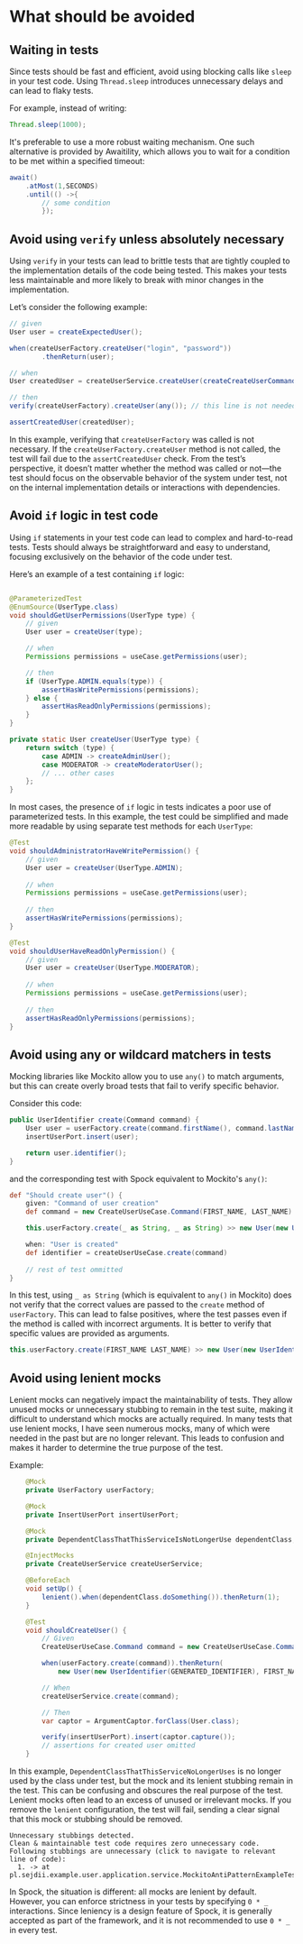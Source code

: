 # What should be avoided

## Waiting in tests

Since tests should be fast and efficient, avoid using blocking calls like `sleep` in your test code. Using
`Thread.sleep` introduces unnecessary delays and can lead to flaky tests.

For example, instead of writing:

```java
Thread.sleep(1000);
```

It's preferable to use a more robust waiting mechanism. One such alternative is provided by Awaitility, which allows you
to wait for a condition to be met within a specified timeout:

```java
await()
    .atMost(1,SECONDS)
    .until(() ->{
        // some condition
        });
```

## Avoid using `verify` unless absolutely necessary

Using `verify` in your tests can lead to brittle tests that are tightly coupled to the implementation details of the
code being tested. This makes your tests less maintainable and more likely to break with minor changes in the
implementation.

Let’s consider the following example:

```java
// given
User user = createExpectedUser();

when(createUserFactory.createUser("login", "password"))
        .thenReturn(user);

// when
User createdUser = createUserService.createUser(createCreateUserCommand());

// then
verify(createUserFactory).createUser(any()); // this line is not needed

assertCreatedUser(createdUser);
```

In this example, verifying that `createUserFactory` was called is not necessary. If the `createUserFactory.createUser`
method is not called, the test will fail due to the `assertCreatedUser` check. From the test’s perspective, it doesn’t
matter whether the method was called or not—the test should focus on the observable behavior of the system under test,
not on the internal implementation details or interactions with dependencies.

## Avoid `if` logic in test code

Using `if` statements in your test code can lead to complex and hard-to-read tests. Tests should always be straightforward and easy to understand, focusing exclusively on the behavior of the code under test.

Here’s an example of a test containing `if` logic:

```java

@ParameterizedTest
@EnumSource(UserType.class)
void shouldGetUserPermissions(UserType type) {
    // given
    User user = createUser(type);

    // when
    Permissions permissions = useCase.getPermissions(user);

    // then
    if (UserType.ADMIN.equals(type)) {
        assertHasWritePermissions(permissions);
    } else {
        assertHasReadOnlyPermissions(permissions);
    }
}

private static User createUser(UserType type) {
    return switch (type) {
        case ADMIN -> createAdminUser();
        case MODERATOR -> createModeratorUser();
        // ... other cases
    };
}
```

In most cases, the presence of `if` logic in tests indicates a poor use of parameterized tests. In this example, the test could be simplified and made more readable by using separate test methods for each `UserType`:

```java
@Test
void shouldAdministratorHaveWritePermission() {
    // given
    User user = createUser(UserType.ADMIN);
    
    // when
    Permissions permissions = useCase.getPermissions(user);
    
    // then
    assertHasWritePermissions(permissions);
}

@Test
void shouldUserHaveReadOnlyPermission() {
    // given
    User user = createUser(UserType.MODERATOR);
    
    // when
    Permissions permissions = useCase.getPermissions(user);
    
    // then
    assertHasReadOnlyPermissions(permissions);
}
```

## Avoid using any or wildcard matchers in tests

Mocking libraries like Mockito allow you to use `any()` to match arguments,
but this can create overly broad tests that fail to verify specific behavior.

Consider this code:

```java
public UserIdentifier create(Command command) {
    User user = userFactory.create(command.firstName(), command.lastName());
    insertUserPort.insert(user);

    return user.identifier();
}
```

and the corresponding test with Spock equivalent to Mockito's `any()`:

```groovy
def "Should create user"() {
    given: "Command of user creation"
    def command = new CreateUserUseCase.Command(FIRST_NAME, LAST_NAME)

    this.userFactory.create(_ as String, _ as String) >> new User(new UserIdentifier(GENERATED_IDENTIFIER), FIRST_NAME, LAST_NAME)

    when: "User is created"
    def identifier = createUserUseCase.create(command)
    
    // rest of test ommitted
}
```

In this test,
using `_ as String` (which is equivalent to `any()` in Mockito)
does not verify that the correct values are passed to the `create` method of `userFactory`.
This can lead to false positives,
where the test passes even if the method is called with incorrect arguments.
It is better to verify that specific values are provided as arguments.

```groovy
this.userFactory.create(FIRST_NAME LAST_NAME) >> new User(new UserIdentifier(GENERATED_IDENTIFIER), FIRST_NAME, LAST_NAME)
```

## Avoid using lenient mocks

Lenient mocks can negatively impact the maintainability of tests.
They allow unused mocks or unnecessary stubbing to remain in the test suite,
making it difficult to understand which mocks are actually required.
In many tests that use lenient mocks, I have seen numerous mocks,
many of which were needed in the past but are no longer relevant.
This leads to confusion and makes it harder to determine the true purpose of the test.

Example:
```java
    @Mock
    private UserFactory userFactory;

    @Mock
    private InsertUserPort insertUserPort;

    @Mock
    private DependentClassThatThisServiceIsNotLongerUse dependentClass;

    @InjectMocks
    private CreateUserService createUserService;

    @BeforeEach
    void setUp() {
        lenient().when(dependentClass.doSomething()).thenReturn(1);
    }

    @Test
    void shouldCreateUser() {
        // Given
        CreateUserUseCase.Command command = new CreateUserUseCase.Command(FIRST_NAME, LAST_NAME);

        when(userFactory.create(command)).thenReturn(
            new User(new UserIdentifier(GENERATED_IDENTIFIER), FIRST_NAME, LAST_NAME));

        // When
        createUserService.create(command);

        // Then
        var captor = ArgumentCaptor.forClass(User.class);

        verify(insertUserPort).insert(captor.capture());
        // assertions for created user omitted
    }
```

In this example, `DependentClassThatThisServiceNoLongerUses`
is no longer used by the class under test, but the mock and its lenient stubbing remain in the test.
This can be confusing and obscures the real purpose of the test.
Lenient mocks often lead to an excess of unused or irrelevant mocks.
If you remove the `lenient` configuration, the test will fail,
sending a clear signal that this mock or stubbing should be removed.

```text
Unnecessary stubbings detected.
Clean & maintainable test code requires zero unnecessary code.
Following stubbings are unnecessary (click to navigate to relevant line of code):
  1. -> at pl.sejdii.example.user.application.service.MockitoAntiPatternExampleTest.setUp(MockitoAntiPatternExampleTest.java:40)
```

In Spock, the situation is different: all mocks are lenient by default.
However, you can enforce strictness in your tests by specifying `0 * _` interactions.
Since leniency is a design feature of Spock, it is generally accepted as part of the framework,
and it is not recommended to use `0 * _` in every test.
